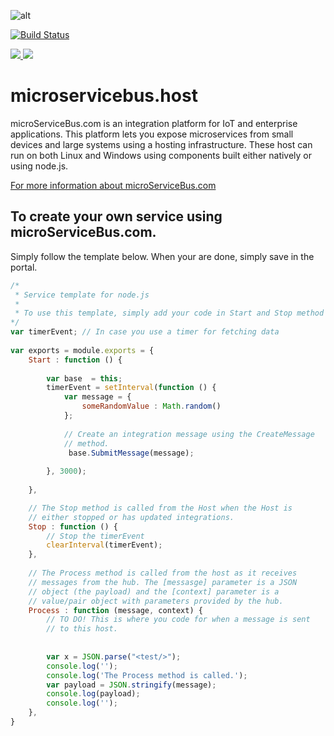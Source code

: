 ﻿![alt](https://blogical.blob.core.windows.net/microservicebus/Logosmall.png)

[![Build Status](https://travis-ci.org/microServiceBus/microservicebus.node.svg?branch=master)](https://travis-ci.org/microServiceBus/microservicebus.node/)

<a href="https://portal.azure.com/#create/Microsoft.Template/uri/https%3A%2F%2Fgithub.com%2FmicroServiceBus%2Fmicroservicebus.node%2Fblob%2Fmaster%2Fazuredeploy.json" target="_blank">
    <img src="http://azuredeploy.net/deploybutton.png"/>
</a>
<a href="http://armviz.io/#/?load=https%3A%2F%2Fgithub.com%2FmicroServiceBus%2Fmicroservicebus.node%2Fblob%2Fmaster%2Fazuredeploy.json" target="_blank">
    <img src="http://armviz.io/visualizebutton.png"/>
</a>



# microservicebus.host
microServiceBus.com is an integration platform for IoT and enterprise applications. This platform lets you expose microservices from small devices and large systems using a hosting infrastructure. These host can run on both Linux and Windows using components built either natively or using node.js.

[For more information about microServiceBus.com](https://microservicebus.com)

## To create your own service using microServiceBus.com.
Simply follow the template below. When your are done, simply save in the portal.

```javascript
/* 
 * Service template for node.js
 * 
 * To use this template, simply add your code in Start and Stop method
*/
var timerEvent; // In case you use a timer for fetching data
 
var exports = module.exports = {
    Start : function () {
     
        var base  = this;
        timerEvent = setInterval(function () {
            var message = {
                someRandomValue : Math.random() 
            };
                
            // Create an integration message using the CreateMessage 
            // method.
             base.SubmitMessage(message);  
             
        }, 3000);    
        
    },

    // The Stop method is called from the Host when the Host is 
    // either stopped or has updated integrations. 
    Stop : function () {
        // Stop the timerEvent
        clearInterval(timerEvent);
    },    
    
    // The Process method is called from the host as it receives 
    // messages from the hub. The [messasge] parameter is a JSON 
    // object (the payload) and the [context] parameter is a 
    // value/pair object with parameters provided by the hub.
    Process : function (message, context) {
        // TO DO! This is where you code for when a message is sent
        // to this host.
        
        
        var x = JSON.parse("<test/>");
        console.log('');
        console.log('The Process method is called.');
        var payload = JSON.stringify(message);
        console.log(payload);
        console.log('');
    },  
}


```
